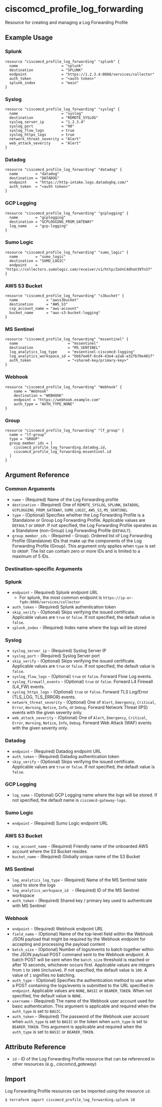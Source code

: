 # ciscomcd_profile_log_forwarding
Resource for creating and managing a Log Forwarding Profile

## Example Usage

### Splunk
```hcl
resource "ciscomcd_profile_log_forwarding" "splunk" {
  name                    = "splunk"
  destination             = "SPLUNK"
  endpoint                = "https://1.2.3.4:8088/services/collector"
  auth_token              = "<auth token>"
  splunk_index            = "main"
}
```

### Syslog
```hcl
resource "ciscomcd_profile_log_forwarding" "syslog" {
  name                    = "syslog"
  destination             = "REMOTE_SYSLOG"
  syslog_server_ip        = "1.2.3.4"
  syslog_port             = "90"
  syslog_flow_logs        = true
  syslog_https_logs       = true
  network_threat_severity = "Alert"
  web_attack_severity     = "Alert"
}
```

### Datadog
```hcl
resource "ciscomcd_profile_log_forwarding" "datadog" {
  name        = "datadog"
  destination = "DATADOG"
  endpoint    = "https://http-intake.logs.datadoghq.com/"
  auth_token  = "<auth token>"
}
```

### GCP Logging
```hcl
resource "ciscomcd_profile_log_forwarding" "gcplogging" {
  name        = "gcplogging"
  destination = "GCPLOGGING_FROM_GATEWAY"
  log_name    = "gcp-logging"
}
```

### Sumo Logic
```hcl
resource "ciscomcd_profile_log_forwarding" "sumo_logic" {
  name        = "sumo_logic"
  destination = "SUMO_LOGIC"
  endpoint    = "https://collectors.sumologic.com/receiver/v1/http/ZaVnC4dhaV39Tn37"
}
```

### AWS S3 Bucket
```hcl
resource "ciscomcd_profile_log_forwarding" "s3bucket" {
  name             = "awss3bucket"
  destination      = "AWS_S3"
  csp_account_name = "aws-account"
  bucket_name      = "aws-s3-bucket-logging"
}
```

### MS Sentinel
```hcl
resource "ciscomcd_profile_log_forwarding" "mssentinel" {
  name                       = "mssentinel"
  destination                = "MS_SENTINEL"
  log_analytics_log_type     = "mssentinel-ciscomcd-logging"
  log_analytics_workspace_id = "bbb7ee6f-6cd4-43e4-a2ab-e32fb70e401f"
  auth_token                 = "<shared-key/primary-key>"
}
```

### Webhook
```hcl
resource "ciscomcd_profile_log_forwarding" "Webhook" {
	name = "Webhook"
	destination = "WEBHOOK"
	endpoint = "https://webhook.example.com"
	auth_type = "AUTH_TYPE_NONE"
}
```

### Group
```hcl
resource "ciscomcd_profile_log_forwarding" "lf_group" {
  name = "lf-group"
  type = "GROUP"
  group_member_ids = [
    ciscomcd_profile_log_forwarding.datadog.id,
    ciscomcd_profile_log_forwarding.mssentinel.id
  ]
}
```

## Argument Reference

### Common Arguments
* `name` - (Required) Name of the Log Forwarding profile
* `destination` - (Required) One of `REMOTE_SYSLOG`, `SPLUNK`, `DATADOG`, `GCPLOGGING_FROM_GATEWAY`, `SUMO_LOGIC`, `AWS_S3`, `MS_SENTINEL`
* `type` - (Optional) Specifies whether the Log Forwarding Profile is a Standalone or Group Log Forwarding Profile.  Applicable values are `DEFAULT` or `GROUP`.  If not specified, the Log Forwarding Profile operates as a Standalone (non-Group) Log Forwarding Profile (`DEFAULT`).
* `group_member_ids` - (Required - Group). Ordered list of Log Forwarding Profile (Standalone) IDs that make up the components of the Log Forwarding Profile (Group).  This argument only applies when `type` is set to `GROUP`.  The list can contain zero or more IDs and is limited to a maximum of 5 IDs.

### Destination-specific Arguments

### Splunk
* `endpoint` - (Required) Splunk endpoint URL
    * For splunk, the most common endpoint is `https://ip-or-fqdn:8088/services/collector`
* `auth_token` - (Required) Splunk authentication token
* `skip_verify` - (Optional) Skips verifying the issued certificate. Applicable values are `true` or `false`.  If not specified, the default value is `false`.
* `splunk_index` - (Required) Index name where the logs will be stored

### Syslog
* `syslog_server_ip` - (Required) Syslog Server IP
* `syslog_port` - (Required) Syslog Server port
* `skip_verify` - (Optional) Skips verifying the issued certificate. Applicable values are `true` or `false`.  If not specified, the default value is `false`.
* `syslog_flow_logs` - (Optional) `true` or `false`. Forward Flow Log events.
* `syslog_firewall_events` - (Optional) `true` or `false`. Forward L4 Firewall (L4_FW) events.
* `syslog_https_logs` - (Optional) `true` or `false`. Forward TLS Log/Error (TLS_LOG, TLS_ERROR) events.
* `network_threat_severity` - (Optional) One of `Alert`, `Emergency`, `Critical`, `Error`, `Warning`, `Notice`, `Info`, or `Debug`. Forward Network Threat (IPS) events with the given severity only.
* `web_attack_severity` - (Optional) One of `Alert`, `Emergency`, `Critical`, `Error`, `Warning`, `Notice`, `Info`, `Debug`. Forward Web Attack (WAF) events with the given severity only.

### Datadog
* `endpoint` - (Required) Datadog endpoint URL
* `auth_token` - (Required) Datadog authentication token
* `skip_verify` - (Optional) Skips verifying the issued certificate. Applicable values are `true` or `false`.  If not specified, the default value is `false`.

### GCP Logging
* `log_name` - (Optional) GCP Logging name where the logs will be stored. If not specified, the default name is `ciscomcd-gateway-logs`.

### Sumo Logic
* `endpoint` - (Required) Sumo Logic endpoint URL

### AWS S3 Bucket
* `csp_account_name` - (Required) Friendly name of the onboarded AWS account where the S3 Bucket resides
* `bucket_name` - (Required) Globally unique name of the S3 Bucket

### MS Sentinel
* `log_analytics_log_type` - (Required) Name of the MS Sentinel table used to store the logs 
* `log_analytics_workspace_id ` - (Required) ID of the MS Sentinel workspace
* `auth_token` - (Required) Shared key / primary key used to authenticate with MS Sentinel

### Webhook
* `endpoint` - (Required) Webhook endpoint URL
* `field_name` - (Optional) Name of the top-level field within the Webhook JSON payload that might be required by the Webhook endpoint for accepting and processing the payload content
* `batch_size` - (Optional) Number of logs/events to batch together within the JSON payload POST command sent to the Webhook endpoint.  A batch POST will be sent when the `batch_size` threshold is reached or after 10 seconds, whichever occurs first. Applicable values are integers from `1` to `1000` (inclusive).  If not specified, the default value is `100`.  A value of `1` signifies no batching.
* `auth_type` - (Optional) Specifies the authentication method to use when a POST containing the logs/events is submitted to the URL specified in `endpoint`.  Applicable values are `NONE`, `BASIC` or `BEARER_TOKEN`.  When not specified, the default value is `NONE`.
* `username` - (Required) The name of the Webhook user account used for basic authentication. This argument is applicable and required when the `auth_type` is set to `BASIC`. 
* `auth_token` - (Required) The password of the Webhook user account when `auth_type` is set to `BASIC` or the token when `auth_type` is set to `BEARER_TOKEN`. This argument is applicable and required when the `auth_type` is set to `BASIC` or `BEARER_TOKEN`.

## Attribute Reference
* `id` - ID of the Log Forwarding Profile resource that can be referenced in other resources (e.g., *ciscomcd_gateway*)

## Import
Log Forwarding Profile resources can be imported using the resource `id`:

```hcl
$ terraform import ciscomcd_profile_log_forwarding.splunk 10
```